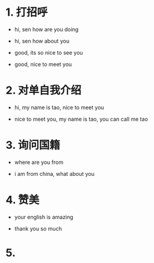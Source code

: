# 1. 打招呼
- hi, sen how are you doing
- hi, sen how about you

- good, its so nice to see you
- good, nice to meet you

# 2. 对单自我介绍
- hi, my name is tao, nice to meet you

- nice to meet you, my name is tao, you can call me tao

# 3. 询问国籍
- where are you from

- i am from china, what about you

# 4. 赞美
- your english is amazing

- thank you so much

# 5. 